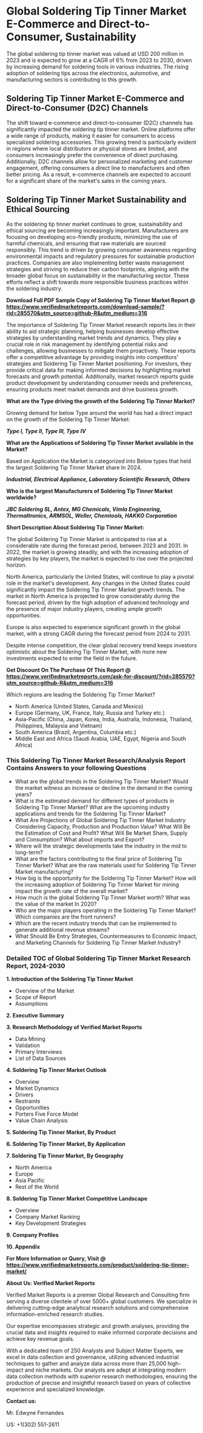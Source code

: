 <h1>Global Soldering Tip Tinner Market E-Commerce and Direct-to-Consumer, Sustainability</h1><p class=""><p>The global soldering tip tinner market was valued at USD 200 million in 2023 and is expected to grow at a CAGR of 6% from 2023 to 2030, driven by increasing demand for soldering tools in various industries. The rising adoption of soldering tips across the electronics, automotive, and manufacturing sectors is contributing to this growth.</p><h2>Soldering Tip Tinner Market E-Commerce and Direct-to-Consumer (D2C) Channels</h2><p>The shift toward e-commerce and direct-to-consumer (D2C) channels has significantly impacted the soldering tip tinner market. Online platforms offer a wide range of products, making it easier for consumers to access specialized soldering accessories. This growing trend is particularly evident in regions where local distributors or physical stores are limited, and consumers increasingly prefer the convenience of direct purchasing. Additionally, D2C channels allow for personalized marketing and customer engagement, offering consumers a direct line to manufacturers and often better pricing. As a result, e-commerce channels are expected to account for a significant share of the market's sales in the coming years.</p><h2>Soldering Tip Tinner Market Sustainability and Ethical Sourcing</h2><p>As the soldering tip tinner market continues to grow, sustainability and ethical sourcing are becoming increasingly important. Manufacturers are focusing on developing eco-friendly products, minimizing the use of harmful chemicals, and ensuring that raw materials are sourced responsibly. This trend is driven by growing consumer awareness regarding environmental impacts and regulatory pressures for sustainable production practices. Companies are also implementing better waste management strategies and striving to reduce their carbon footprints, aligning with the broader global focus on sustainability in the manufacturing sector. These efforts reflect a shift towards more responsible business practices within the soldering industry.</p></p><p class=""><strong>Download Full PDF Sample Copy of Soldering Tip Tinner Market Report @ <a href="https://www.verifiedmarketreports.com/download-sample/?rid=285570&utm_source=github-R&utm_medium=316" target="_blank">https://www.verifiedmarketreports.com/download-sample/?rid=285570&utm_source=github-R&utm_medium=316</a></strong></p><p>The importance of&nbsp;Soldering Tip Tinner Market research reports lies in their ability to aid strategic planning, helping businesses develop effective strategies by understanding market trends and dynamics. They play a crucial role in risk management by identifying potential risks and challenges, allowing businesses to mitigate them proactively. These reports offer a competitive advantage by providing insights into competitors' strategies and Soldering Tip Tinner Market positioning. For investors, they provide critical data for making informed decisions by highlighting market forecasts and growth potential. Additionally, market research reports guide product development by understanding consumer needs and preferences, ensuring products meet market demands and drive business growth.</p><p><strong>What are the&nbsp;Type driving the growth of the Soldering Tip Tinner Market?</strong></p><p id="" class="">Growing demand for below Type around the world has had a direct impact on the growth of the Soldering Tip Tinner Market:</p><p class=""><em><strong>Type I, Type II, Type III, Type IV</strong></em></p><p class=""><strong>What are the&nbsp;Applications&nbsp;of Soldering Tip Tinner Market available in the Market?</strong></p><p id="" class="">Based on Application the Market is categorized into Below types that held the largest Soldering Tip Tinner Market share In 2024.</p><p class=""><em><strong>Industrial, Electrical Appliance, Laboratory Scientific Research, Others</strong></em></p><p class=""><strong>Who is the largest Manufacturers of Soldering Tip Tinner Market worldwide?</strong></p><p><em><strong>JBC Soldering SL, Antex, MG Chemicals, Vimla Engineering, Thermaltronics, ARMSOL, Weller, Chemtools, HAKKO Corporation</strong></em></p><p id="" class=""><strong>Short Description About Soldering Tip Tinner Market:</strong></p><p>The global Soldering Tip Tinner Market is anticipated to rise at a considerable rate during the forecast period, between 2023 and 2031. In 2022, the market is growing steadily, and with the increasing adoption of strategies by key players, the market is expected to rise over the projected horizon.</p><p>North America, particularly the United States, will continue to play a pivotal role in the market's development. Any changes in the United States could significantly impact the Soldering Tip Tinner Market growth trends. The market in North America is projected to grow considerably during the forecast period, driven by the high adoption of advanced technology and the presence of major industry players, creating ample growth opportunities.</p><p>Europe is also expected to experience significant growth in the global market, with a strong CAGR during the forecast period from 2024 to 2031.</p><p>Despite intense competition, the clear global recovery trend keeps investors optimistic about the Soldering Tip Tinner Market, with more new investments expected to enter the field in the future.</p><p id="" class=""><strong>Get Discount On The Purchase Of This Report @ <a href="https://www.verifiedmarketreports.com/ask-for-discount/?rid=285570?utm_source=github-R&utm_medium=316" target="_blank">https://www.verifiedmarketreports.com/ask-for-discount/?rid=285570?utm_source=github-R&utm_medium=316</a></strong></p><p class="">Which regions are leading the Soldering Tip Tinner Market?</p><ul><li>North America (United States, Canada and Mexico)</li><li>Europe (Germany, UK, France, Italy, Russia and Turkey etc.)</li><li>Asia-Pacific (China, Japan, Korea, India, Australia, Indonesia, Thailand, Philippines, Malaysia and Vietnam)</li><li>South America (Brazil, Argentina, Columbia etc.)</li><li>Middle East and Africa (Saudi Arabia, UAE, Egypt, Nigeria and South Africa)</li></ul><h3 id="" class="">This Soldering Tip Tinner Market Research/Analysis Report Contains Answers to your following Questions</h3><ul><li>What are the global trends in the Soldering Tip Tinner Market? Would the market witness an increase or decline in the demand in the coming years?</li><li>What is the estimated demand for different types of products in Soldering Tip Tinner Market? What are the upcoming industry applications and trends for the Soldering Tip Tinner Market?</li><li>What Are Projections of Global Soldering Tip Tinner Market Industry Considering Capacity, Production and Production Value? What Will Be the Estimation of Cost and Profit? What Will Be Market Share, Supply and Consumption? What about imports and Export?</li><li>Where will the strategic developments take the industry in the mid to long-term?</li><li>What are the factors contributing to the final price of Soldering Tip Tinner Market? What are the raw materials used for Soldering Tip Tinner Market manufacturing?</li><li>How big is the opportunity for the Soldering Tip Tinner Market? How will the increasing adoption of Soldering Tip Tinner Market for mining impact the growth rate of the overall market?</li><li>How much is the global Soldering Tip Tinner Market worth? What was the value of the market In 2020?</li><li>Who are the major players operating in the Soldering Tip Tinner Market? Which companies are the front runners?</li><li>Which are the recent industry trends that can be implemented to generate additional revenue streams?</li><li>What Should Be Entry Strategies, Countermeasures to Economic Impact, and Marketing Channels for Soldering Tip Tinner Market Industry?</li></ul><h3 id="" class="">Detailed TOC of Global Soldering Tip Tinner Market Research Report, 2024-2030</h3><p id="" class=""><strong>1. Introduction of the Soldering Tip Tinner Market</strong></p><ul><li>Overview of the Market</li><li>Scope of Report</li><li>Assumptions</li></ul><p id="" class=""><strong>2. Executive Summary</strong></p><p id="" class=""><strong>3. Research Methodology of Verified Market Reports</strong></p><ul><li>Data Mining</li><li>Validation</li><li>Primary Interviews</li><li>List of Data Sources</li></ul><p id="" class=""><strong>4. Soldering Tip Tinner Market Outlook</strong></p><ul><li>Overview</li><li>Market Dynamics</li><li>Drivers</li><li>Restraints</li><li>Opportunities</li><li>Porters Five Force Model</li><li>Value Chain Analysis</li></ul><p id="" class=""><strong>5. Soldering Tip Tinner Market, By Product</strong></p><p id="" class=""><strong>6. Soldering Tip Tinner Market, By Application</strong></p><p id="" class=""><strong>7. Soldering Tip Tinner Market, By Geography</strong></p><ul><li>North America</li><li>Europe</li><li>Asia Pacific</li><li>Rest of the World</li></ul><p id="" class=""><strong>8. Soldering Tip Tinner Market Competitive Landscape</strong></p><ul><li>Overview</li><li>Company Market Ranking</li><li>Key Development Strategies</li></ul><p id="" class=""><strong>9. Company Profiles</strong></p><p id="" class=""><strong>10. Appendix</strong></p><p id="" class=""><strong>For More Information or Query, Visit @ <a href="https://www.verifiedmarketreports.com/product/soldering-tip-tinner-market/" target="_blank">https://www.verifiedmarketreports.com/product/soldering-tip-tinner-market/</a></strong></p><p id="" class=""><strong>About Us: Verified Market Reports</strong></p><p id="" class="">Verified Market Reports is a premier Global Research and Consulting firm serving a diverse clientele of over 5000+ global customers. We specialize in delivering cutting-edge analytical research solutions and comprehensive information-enriched research studies.</p><p id="" class="">Our expertise encompasses strategic and growth analyses, providing the crucial data and insights required to make informed corporate decisions and achieve key revenue goals.</p><p id="" class="">With a dedicated team of 250 Analysts and Subject Matter Experts, we excel in data collection and governance, utilizing advanced industrial techniques to gather and analyze data across more than 25,000 high-impact and niche markets. Our analysts are adept at integrating modern data collection methods with superior research methodologies, ensuring the production of precise and insightful research based on years of collective experience and specialized knowledge.</p><p id="" class=""><strong>Contact us:</strong></p><p id="" class="">Mr. Edwyne Fernandes</p><p id="" class="">US: +1(302) 551-2611</p>